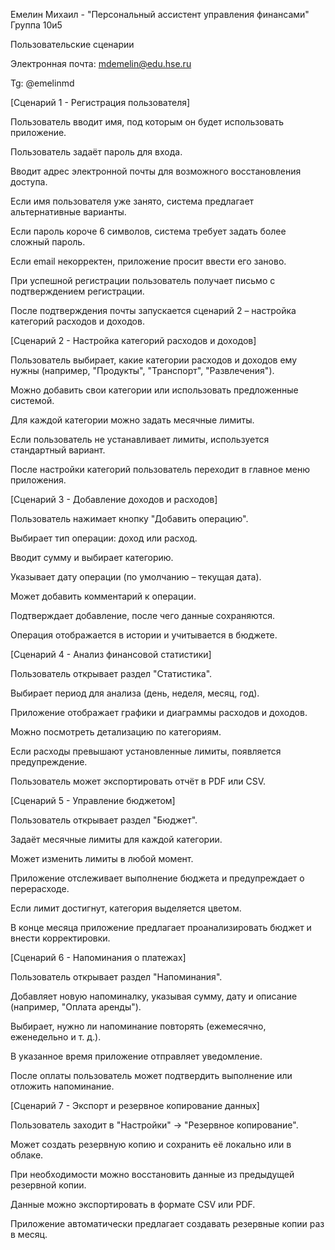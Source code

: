 Емелин Михаил - "Персональный ассистент управления финансами" Группа 10и5

Пользовательские сценарии

Электронная почта: mdemelin@edu.hse.ru

Tg: @emelinmd


[Сценарий 1 - Регистрация пользователя]

Пользователь вводит имя, под которым он будет использовать приложение.

Пользователь задаёт пароль для входа.

Вводит адрес электронной почты для возможного восстановления доступа.

Если имя пользователя уже занято, система предлагает альтернативные варианты.

Если пароль короче 6 символов, система требует задать более сложный пароль.

Если email некорректен, приложение просит ввести его заново.

При успешной регистрации пользователь получает письмо с подтверждением регистрации.

После подтверждения почты запускается сценарий 2 – настройка категорий расходов и доходов.


[Сценарий 2 - Настройка категорий расходов и доходов]

Пользователь выбирает, какие категории расходов и доходов ему нужны (например, "Продукты", "Транспорт", "Развлечения").

Можно добавить свои категории или использовать предложенные системой.

Для каждой категории можно задать месячные лимиты.

Если пользователь не устанавливает лимиты, используется стандартный вариант.

После настройки категорий пользователь переходит в главное меню приложения.


[Сценарий 3 - Добавление доходов и расходов]

Пользователь нажимает кнопку "Добавить операцию".

Выбирает тип операции: доход или расход.

Вводит сумму и выбирает категорию.

Указывает дату операции (по умолчанию – текущая дата).

Может добавить комментарий к операции.

Подтверждает добавление, после чего данные сохраняются.

Операция отображается в истории и учитывается в бюджете.


[Сценарий 4 - Анализ финансовой статистики]

Пользователь открывает раздел "Статистика".

Выбирает период для анализа (день, неделя, месяц, год).

Приложение отображает графики и диаграммы расходов и доходов.

Можно посмотреть детализацию по категориям.

Если расходы превышают установленные лимиты, появляется предупреждение.

Пользователь может экспортировать отчёт в PDF или CSV.


[Сценарий 5 - Управление бюджетом]

Пользователь открывает раздел "Бюджет".

Задаёт месячные лимиты для каждой категории.

Может изменить лимиты в любой момент.

Приложение отслеживает выполнение бюджета и предупреждает о перерасходе.

Если лимит достигнут, категория выделяется цветом.

В конце месяца приложение предлагает проанализировать бюджет и внести корректировки.


[Сценарий 6 - Напоминания о платежах]

Пользователь открывает раздел "Напоминания".

Добавляет новую напоминалку, указывая сумму, дату и описание (например, "Оплата аренды").

Выбирает, нужно ли напоминание повторять (ежемесячно, еженедельно и т. д.).

В указанное время приложение отправляет уведомление.

После оплаты пользователь может подтвердить выполнение или отложить напоминание.


[Сценарий 7 - Экспорт и резервное копирование данных]

Пользователь заходит в "Настройки" → "Резервное копирование".

Может создать резервную копию и сохранить её локально или в облаке.

При необходимости можно восстановить данные из предыдущей резервной копии.

Данные можно экспортировать в формате CSV или PDF.

Приложение автоматически предлагает создавать резервные копии раз в месяц.


